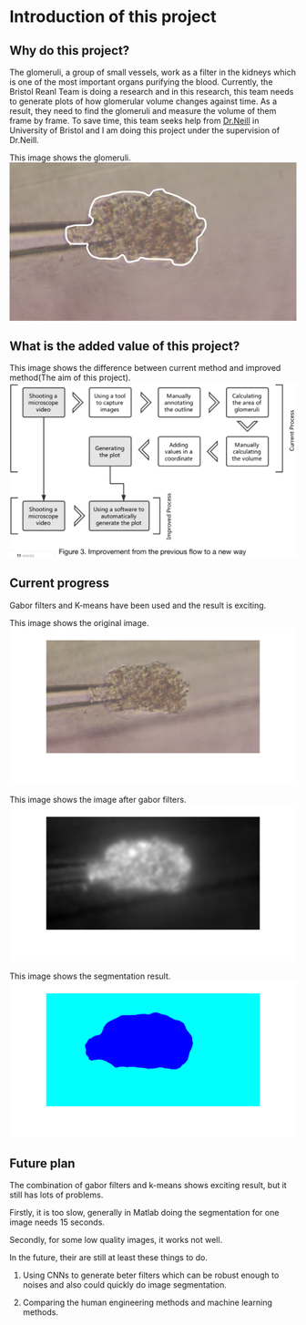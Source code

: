 # Introduction of this project

## Why do this project?

The glomeruli, a group of small vessels, work as a filter in the kidneys which is one of the most important organs purifying the blood. Currently, the Bristol Reanl Team is doing a research and in this research, this team needs to generate plots of how glomerular volume changes against time. As a result, they need to find the glomeruli and measure the volume of them frame by frame. To save time, this team seeks help from [Dr.Neill](http://www.bristol.ac.uk/engineering/people/neill-w-campbell/index.html) in University of Bristol and I am doing this project under the supervision of Dr.Neill.

This image shows the glomeruli.
![image](https://github.com/ChenxiiGuo/glomDetector/blob/master/Introduction/bigGlom.png)

## What is the added value of this project?

This image shows the difference between current method and improved method(The aim of this project).
![image](https://github.com/ChenxiiGuo/glomDetector/blob/master/Introduction/addedValue.png)

## Current progress

Gabor filters and K-means have been used and the result is exciting.

This image shows the original image.
![image](https://github.com/ChenxiiGuo/glomDetector/blob/master/Introduction/gabor_orig.png)

This image shows the image after gabor filters.
![image](https://github.com/ChenxiiGuo/glomDetector/blob/master/Introduction/gabor_mid.png)

This image shows the segmentation result.
![image](https://github.com/ChenxiiGuo/glomDetector/blob/master/Introduction/gabor_rusult.png)

## Future plan

The combination of gabor filters and k-means shows exciting result, but it still has lots of problems.

Firstly, it is too slow, generally in Matlab doing the segmentation for one image needs 15 seconds.

Secondly, for some low quality images, it works not well.

In the future, their are still at least these things to do.

1. Using CNNs to generate beter filters which can be robust enough to noises and also could quickly do image segmentation.

2. Comparing the human engineering methods and machine learning methods.

